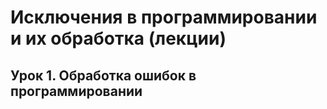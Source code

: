 # Исключения в программировании и их обработка (лекции)
## Урок 1. Обработка ошибок в программировании
